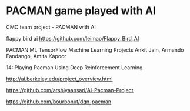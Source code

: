 # PACMAN game played with AI
CMC team project - PACMAN with AI

flappy bird ai
https://github.com/leimao/Flappy_Bird_AI

PACMAN ML
TensorFlow Machine Learning Projects Ankit Jain, Armando Fandango, Amita Kapoor

14: Playing Pacman Using Deep Reinforcement Learning

http://ai.berkeley.edu/project_overview.html

https://github.com/arshiyaansari/AI-Pacman-Project

https://github.com/bourbonut/dqn-pacman
